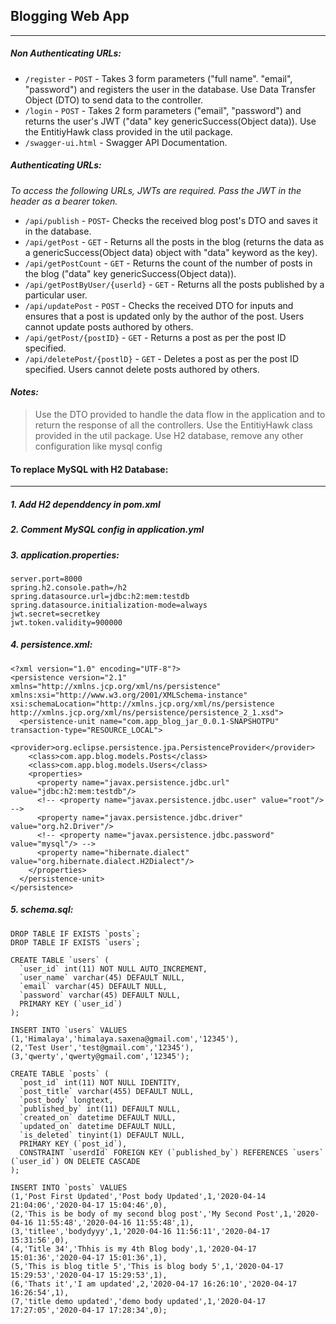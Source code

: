 ## Blogging Web App

---

##### Non Authenticating URLs:

- `/register` - `POST` - Takes 3 form parameters ("full name". "email", "password") and registers the user in the database. Use Data Transfer Object (DTO) to send data to the controller.
- `/login` - `POST` - Takes 2 form parameters ("email", "password") and returns the user's JWT ("data" key genericSuccess(Object data)). Use the EntitiyHawk class provided in the util package.
- `/swagger-ui.html` - Swagger API Documentation.

##### Authenticating URLs:

_To access the following URLs, JWTs are required. Pass the JWT in the header as a bearer token._

- `/api/publish` - `POST`- Checks the received blog post's DTO and saves it in the database.
- `/api/getPost` - `GET` - Returns all the posts in the blog (returns the data as a genericSuccess(Object data) object with "data" keyword as the key).
- `/api/getPostCount` - `GET` - Returns the count of the number of posts in the blog ("data" key genericSuccess(Object data)).
- `/api/getPostByUser/{userld}` - `GET` - Returns all the posts published by a particular user.
- `/api/updatePost` - `POST` - Checks the received DTO for inputs and ensures that a post is updated only by the author of the post. Users cannot update posts authored by others.
- `/api/getPost/{postID}` - `GET` - Returns a post as per the post ID specified.
- `/api/deletePost/{postlD}` - `GET` - Deletes a post as per the post ID specified. Users cannot delete posts authored by others.

#### _Notes:_

> Use the DTO provided to handle the data flow in the application and to return the response of all the controllers.
> Use the EntitiyHawk class provided in the util package.
> Use H2 database, remove any other configuration like mysql config

#### To replace MySQL with H2 Database:

---

##### **_1. Add H2 dependdency in pom.xml_**

##### **_2. Comment MySQL config in application.yml_**

##### **_3. application.properties:_**

```
server.port=8000
spring.h2.console.path=/h2
spring.datasource.url=jdbc:h2:mem:testdb
spring.datasource.initialization-mode=always
jwt.secret=secretkey
jwt.token.validity=900000
```

##### **_4. persistence.xml:_**

```
<?xml version="1.0" encoding="UTF-8"?>
<persistence version="2.1" xmlns="http://xmlns.jcp.org/xml/ns/persistence" xmlns:xsi="http://www.w3.org/2001/XMLSchema-instance" xsi:schemaLocation="http://xmlns.jcp.org/xml/ns/persistence http://xmlns.jcp.org/xml/ns/persistence/persistence_2_1.xsd">
  <persistence-unit name="com.app_blog_jar_0.0.1-SNAPSHOTPU" transaction-type="RESOURCE_LOCAL">
    <provider>org.eclipse.persistence.jpa.PersistenceProvider</provider>
    <class>com.app.blog.models.Posts</class>
    <class>com.app.blog.models.Users</class>
    <properties>
      <property name="javax.persistence.jdbc.url" value="jdbc:h2:mem:testdb"/>
      <!-- <property name="javax.persistence.jdbc.user" value="root"/> -->
      <property name="javax.persistence.jdbc.driver" value="org.h2.Driver"/>
      <!-- <property name="javax.persistence.jdbc.password" value="mysql"/> -->
      <property name="hibernate.dialect" value="org.hibernate.dialect.H2Dialect"/>
    </properties>
  </persistence-unit>
</persistence>
```

##### **_5. schema.sql:_**

```
DROP TABLE IF EXISTS `posts`;
DROP TABLE IF EXISTS `users`;

CREATE TABLE `users` (
  `user_id` int(11) NOT NULL AUTO_INCREMENT,
  `user_name` varchar(45) DEFAULT NULL,
  `email` varchar(45) DEFAULT NULL,
  `password` varchar(45) DEFAULT NULL,
  PRIMARY KEY (`user_id`)
);

INSERT INTO `users` VALUES
(1,'Himalaya','himalaya.saxena@gmail.com','12345'),
(2,'Test User','test@gmail.com','12345'),
(3,'qwerty','qwerty@gmail.com','12345');

CREATE TABLE `posts` (
  `post_id` int(11) NOT NULL IDENTITY,
  `post_title` varchar(455) DEFAULT NULL,
  `post_body` longtext,
  `published_by` int(11) DEFAULT NULL,
  `created_on` datetime DEFAULT NULL,
  `updated_on` datetime DEFAULT NULL,
  `is_deleted` tinyint(1) DEFAULT NULL,
  PRIMARY KEY (`post_id`),
  CONSTRAINT `userdId` FOREIGN KEY (`published_by`) REFERENCES `users` (`user_id`) ON DELETE CASCADE
);

INSERT INTO `posts` VALUES
(1,'Post First Updated','Post body Updated',1,'2020-04-14 21:04:06','2020-04-17 15:04:46',0),
(2,'This is be body of my second blog post','My Second Post',1,'2020-04-16 11:55:48','2020-04-16 11:55:48',1),
(3,'titlee','bodydyyy',1,'2020-04-16 11:56:11','2020-04-17 15:31:56',0),
(4,'Title 34','Thhis is my 4th Blog body',1,'2020-04-17 15:01:36','2020-04-17 15:01:36',1),
(5,'This is blog title 5','This is blog body 5',1,'2020-04-17 15:29:53','2020-04-17 15:29:53',1),
(6,'Thats it','I am updated',2,'2020-04-17 16:26:10','2020-04-17 16:26:54',1),
(7,'title demo updated','demo body updated',1,'2020-04-17 17:27:05','2020-04-17 17:28:34',0);
```
